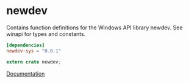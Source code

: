 # newdev #
Contains function definitions for the Windows API library newdev. See winapi for types and constants.

```toml
[dependencies]
newdev-sys = "0.0.1"
```

```rust
extern crate newdev;
```

[Documentation](https://retep998.github.io/doc/newdev/)

